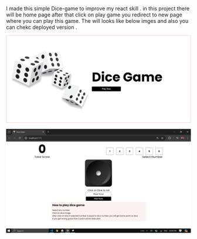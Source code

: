 I made this simple Dice-game to improve my react skill .
in this project there will be home page after that click on play game you redirect to new page 
where you can play this game.
The will looks like below imges and also you can chekc deployed version .


![screenshot1](./public//images/screenshot1.PNG)



![screenshot1](./public/images/Screenshot%20(53).png)
